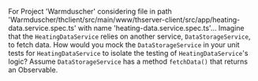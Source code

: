 For Project 'Warmduscher' considering file in path 'Warmduscher/thclient/src/main/www/thserver-client/src/app/heating-data.service.spec.ts' with name 'heating-data.service.spec.ts'... 
Imagine that the `HeatingDataService` relies on another service, `DataStorageService`, to fetch data. How would you mock the `DataStorageService` in your unit tests for `HeatingDataService` to isolate the testing of `HeatingDataService`'s logic?  Assume `DataStorageService` has a method `fetchData()` that returns an Observable.